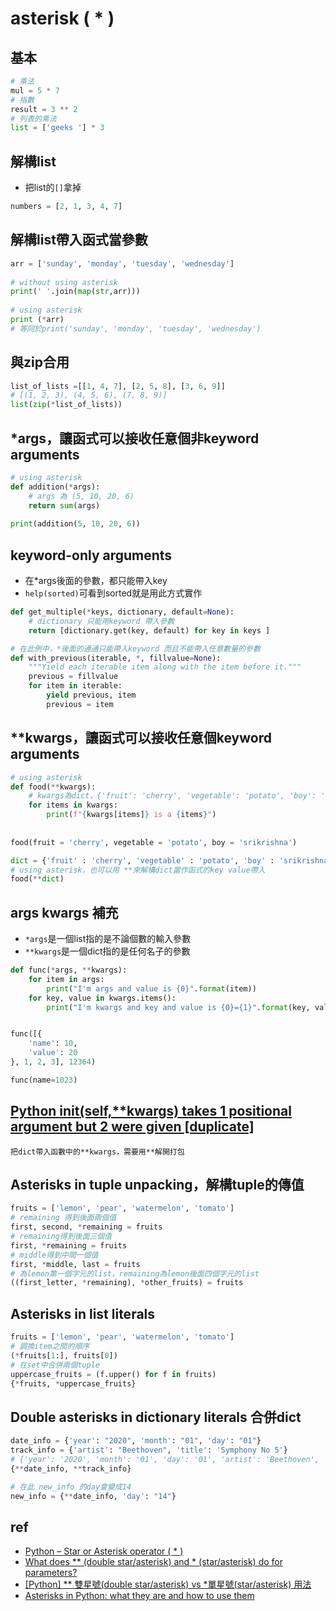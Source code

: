 # asterisk ( * )

## 基本
```python
# 乘法
mul = 5 * 7
# 指數
result = 3 ** 2
# 列表的乘法
list = ['geeks '] * 3
```

## 解構list
* 把list的`[]`拿掉
```python
numbers = [2, 1, 3, 4, 7]
```

## 解構list帶入函式當參數
```python
arr = ['sunday', 'monday', 'tuesday', 'wednesday']
  
# without using asterisk
print(' '.join(map(str,arr))) 
  
# using asterisk
print (*arr)
# 等同於print('sunday', 'monday', 'tuesday', 'wednesday')
```

## 與zip合用
``` python
list_of_lists =[[1, 4, 7], [2, 5, 8], [3, 6, 9]]
# [(1, 2, 3), (4, 5, 6), (7, 8, 9)]
list(zip(*list_of_lists))
```


## *args，讓函式可以接收任意個非keyword arguments
```python
# using asterisk
def addition(*args):
    # args 為 (5, 10, 20, 6)
    return sum(args)
  
print(addition(5, 10, 20, 6))
```

## keyword-only arguments
* 在*args後面的參數，都只能帶入key
* `help(sorted)`可看到sorted就是用此方式實作
```python
def get_multiple(*keys, dictionary, default=None):
    # dictionary 只能用keyword 帶入參數
    return [dictionary.get(key, default) for key in keys ]

# 在此例中，*後面的通通只能帶入keyword 而且不能帶入任意數量的參數
def with_previous(iterable, *, fillvalue=None):
    """Yield each iterable item along with the item before it."""
    previous = fillvalue
    for item in iterable:
        yield previous, item
        previous = item
```

## **kwargs，讓函式可以接收任意個keyword arguments
```python
# using asterisk
def food(**kwargs):
    # kwargs為dict，{'fruit': 'cherry', 'vegetable': 'potato', 'boy': 'srikrishna'}
    for items in kwargs:
        print(f"{kwargs[items]} is a {items}")
      
      
food(fruit = 'cherry', vegetable = 'potato', boy = 'srikrishna')

dict = {'fruit' : 'cherry', 'vegetable' : 'potato', 'boy' : 'srikrishna'}
# using asterisk，也可以用 **來解構dict當作函式的key value帶入
food(**dict)
```

## args kwargs 補充

* `*args`是一個list指的是不論個數的輸入參數
* `**kwargs`是一個dict指的是任何名子的參數
```python
def func(*args, **kwargs):
    for item in args:
        print("I'm args and value is {0}".format(item))
    for key, value in kwargs.items():
        print("I'm kwargs and key and value is {0}={1}".format(key, value))


func([{
    'name': 10,
    'value': 20
}, 1, 2, 3], 12364)

func(name=1023)
```
## [Python __init__(self,**kwargs) takes 1 positional argument but 2 were given [duplicate]](https://stackoverflow.com/questions/44183175/python-init-self-kwargs-takes-1-positional-argument-but-2-were-given)
```
把dict帶入函數中的**kwargs，需要用**解開打包
```

## Asterisks in tuple unpacking，解構tuple的傳值
```python
fruits = ['lemon', 'pear', 'watermelon', 'tomato']
# remaining 得到後面兩個值
first, second, *remaining = fruits
# remaining得到後面三個值
first, *remaining = fruits
# middle得到中間一個值
first, *middle, last = fruits
# 為lemon第一個字元的list，remaining為lemon後面四個字元的list
((first_letter, *remaining), *other_fruits) = fruits
```

## Asterisks in list literals
```python
fruits = ['lemon', 'pear', 'watermelon', 'tomato']
# 調換item之間的順序
(*fruits[1:], fruits[0])
# 在set中合併兩個tuple
uppercase_fruits = (f.upper() for f in fruits)
{*fruits, *uppercase_fruits}
```
## Double asterisks in dictionary literals 合併dict
```python
date_info = {'year': "2020", 'month': "01", 'day': "01"}
track_info = {'artist': "Beethoven", 'title': 'Symphony No 5'}
# {'year': '2020', 'month': '01', 'day': '01', 'artist': 'Beethoven', 'title': 'Symphony No 5'}
{**date_info, **track_info}

# 在此 new_info 的day會變成14
new_info = {**date_info, 'day': "14"}
```

## ref
* [Python – Star or Asterisk operator ( * )](https://www.geeksforgeeks.org/python-star-or-asterisk-operator/)
* [What does ** (double star/asterisk) and * (star/asterisk) do for parameters?](https://stackoverflow.com/questions/36901/what-does-double-star-asterisk-and-star-asterisk-do-for-parameters)
* [[Python] ** 雙星號(double star/asterisk) vs *單星號(star/asterisk) 用法](https://e8859487.pixnet.net/blog/post/403127384-%5bpython%5d-%2a%2a-%e9%9b%99%e6%98%9f%e8%99%9f%28double-star-asterisk%29-vs-%2a%e5%96%ae%e6%98%9f%e8%99%9f%28st)
* [Asterisks in Python: what they are and how to use them](https://treyhunner.com/2018/10/asterisks-in-python-what-they-are-and-how-to-use-them/)